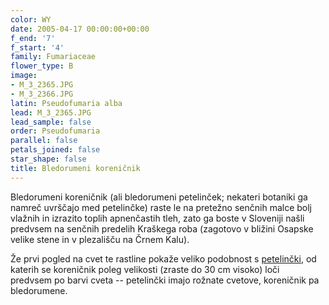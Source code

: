 ```yaml
---
color: WY
date: 2005-04-17 00:00:00+00:00
f_end: '7'
f_start: '4'
family: Fumariaceae
flower_type: B
image:
- M_3_2365.JPG
- M_3_2366.JPG
latin: Pseudofumaria alba
lead: M_3_2365.JPG
lead_sample: false
order: Pseudofumaria
parallel: false
petals_joined: false
star_shape: false
title: Bledorumeni koreničnik
---
```

Bledorumeni koreničnik (ali bledorumeni petelinček; nekateri botaniki ga namreč uvrščajo med petelinčke) raste le na pretežno senčnih malce bolj vlažnih in izrazito toplih apnenčastih tleh, zato ga boste v Sloveniji našli predvsem na senčnih predelih Kraškega roba (zagotovo v bližini Osapske velike stene in v plezališču na Črnem Kalu).

Že prvi pogled na cvet te rastline pokaže veliko podobnost s [petelinčki](../corydaliscava/), od katerih se koreničnik poleg velikosti (zraste do 30 cm visoko) loči  predvsem po barvi cveta -- petelinčki imajo rožnate cvetove, koreničnik pa bledorumene.
